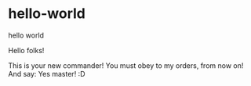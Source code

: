 # hello-world
hello world

Hello folks!

This is your new commander! You must obey to my orders, from now on!
And say: Yes master! :D
